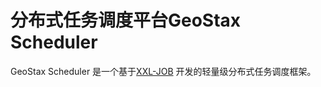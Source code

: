 
# 分布式任务调度平台GeoStax Scheduler


GeoStax Scheduler 是一个基于[XXL-JOB](https://github.com/xuxueli/xxl-job.git) 开发的轻量级分布式任务调度框架。